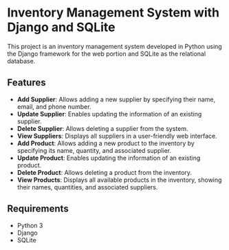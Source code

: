 # Inventory Management System with Django and SQLite

This project is an inventory management system developed in Python using the Django framework for the web portion and SQLite as the relational database.

## Features

- **Add Supplier**: Allows adding a new supplier by specifying their name, email, and phone number.
- **Update Supplier**: Enables updating the information of an existing supplier.
- **Delete Supplier**: Allows deleting a supplier from the system.
- **View Suppliers**: Displays all suppliers in a user-friendly web interface.
- **Add Product**: Allows adding a new product to the inventory by specifying its name, quantity, and associated supplier.
- **Update Product**: Enables updating the information of an existing product.
- **Delete Product**: Allows deleting a product from the inventory.
- **View Products**: Displays all available products in the inventory, showing their names, quantities, and associated suppliers.

## Requirements

- Python 3
- Django
- SQLite
